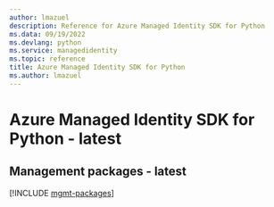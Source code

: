 ```yaml
---
author: lmazuel
description: Reference for Azure Managed Identity SDK for Python
ms.data: 09/19/2022
ms.devlang: python
ms.service: managedidentity
ms.topic: reference
title: Azure Managed Identity SDK for Python
ms.author: lmazuel
---
```

# Azure Managed Identity SDK for Python - latest

## Management packages - latest
[!INCLUDE [mgmt-packages](managed-identity-mgmt-index.md)]